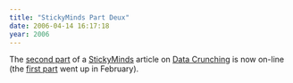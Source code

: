 ```yaml
---
title: "StickyMinds Part Deux"
date: 2006-04-14 16:17:18
year: 2006
---
```

The <a href="http://www.stickyminds.com/sitewide.asp?Function=WEEKLYCOLUMN&ObjectId=10595&ObjectType=ARTCOL&btntopic=artcol&tt=WEEKLYCOL_10595_title&tth=H">second part</a> of a <a href="http://www.stickyminds.com">StickyMinds</a> article on <a href="http://www.amazon.com/gp/product/0974514071">Data Crunching</a> is now on-line (the <a href="http://www.stickyminds.com/sitewide.asp?Function=edetail&ObjectType=COL&ObjectId=10384&tth=DYN&tt=siteemail&iDyn=37">first part</a> went up in February).
